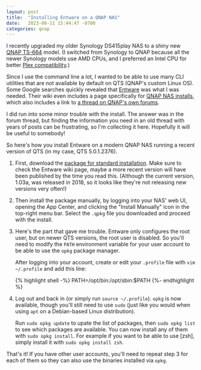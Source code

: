 ```yaml
---
layout: post
title:  "Installing Entware on a QNAP NAS"
date:   2023-06-11 15:44:47 -0700
categories: qnap
---
```

I recently upgraded my older Synology DS415play NAS to a shiny new [QNAP TS-664][qnap-ts-664] model. (I switched from Synology to QNAP because all the newer Synology models use AMD CPUs, and I preferred an Intel CPU for better [Plex compatibility][plex-nas-compatibility].)

Since I use the command line a lot, I wanted to be able to use many CLI utilities that are not available by default on QTS (QNAP's custom Linux OS). Some Google searches quickly revealed that [Entware][entware-wiki] was what I was needed. Their wiki even includes a page specifically for [QNAP NAS installs][entware-wiki-qnap-install], which also includes a link to [a thread on QNAP's own forums][entware-qnap-forum-thread].

I did run into some minor trouble with the install. The answer was in the forum thread, but finding the information you need in an old thread with years of posts can be frustrating, so I'm collecting it here. Hopefully it will be useful to somebody!

So here's how you install Entware on a modern QNAP NAS running a recent version of QTS (in my case, QTS 5.0.1.2376).

1. First, download the [package for standard installation][entware-std-qpkg]. Make sure to check the Entware wiki page, maybe a more recent version will have been published by the time you read this. (Although the current version, 1.03a, was released in 2018, so it looks like they're not releasing new versions very often!)

2. Then install the package manually, by logging into your NAS' web UI, opening the App Center, and clicking the "Install Manually" icon in the top-right menu bar. Select the `.qpkg` file you downloaded and proceed with the install.

3. Here's the part that gave me trouble. Entware only configures the root user, but on newer QTS versions, the root user is disabled. So you'll need to modify the `PATH` environment variable for your user account to be able to use the `opkg` package manager.
    
    After logging into your account, create or edit your `.profile` file with `vim ~/.profile` and add this line:
    
    {% highlight shell -%}
PATH=/opt/bin:/opt/sbin:$PATH
    {%- endhighlight %}

4. Log out and back in (or simply run `source ~/.profile`). `opkg` is now available, though you'll still need to use `sudo` (just like you would when using `apt` on a Debian-based Linux distribution).

    Run `sudo opkg update` to upate the list of packages, then `sudo opkg list` to see which packages are available. You can now install any of them with `sudo opkg install`. For example if you want to be able to use [zsh], simply install it with `sudo opkg install zsh`.

That's it! If you have other user accounts, you'll need to repeat step 3 for each of them so they can also use the binaries installed via `opkg`.

[qnap-ts-664]: https://www.qnap.com/en-us/product/ts-664
[plex-nas-compatibility]: https://docs.google.com/spreadsheets/d/1MfYoJkiwSqCXg8cm5-Ac4oOLPRtCkgUxU0jdj3tmMPc
[entware-wiki]: https://github.com/Entware/Entware/wiki
[entware-wiki-qnap-install]: https://github.com/Entware/Entware/wiki/Install-on-QNAP-NAS
[entware-qnap-forum-thread]: https://forum.qnap.com/viewtopic.php?f=351&t=139781
[entware-std-qpkg]: http://bin.entware.net/other/Entware_1.03a_std.qpkg
